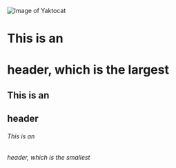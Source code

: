![Image of Yaktocat](https://octodex.github.com/images/yaktocat.png)
# This is an <h1> header, which is the largest
## This is an <h2> header
###### This is an <h6> header, which is the smallest
